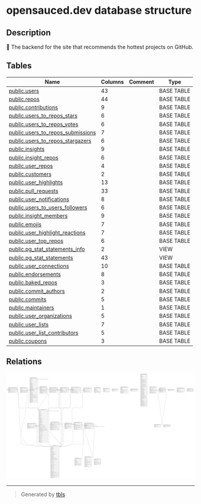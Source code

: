 # opensauced.dev database structure

## Description

🍕 The backend for the site that recommends the hottest projects on GitHub.

## Tables

| Name                                                                      | Columns | Comment | Type       |
| ------------------------------------------------------------------------- | ------- | ------- | ---------- |
| [public.users](public.users.md)                                           | 43      |         | BASE TABLE |
| [public.repos](public.repos.md)                                           | 44      |         | BASE TABLE |
| [public.contributions](public.contributions.md)                           | 9       |         | BASE TABLE |
| [public.users_to_repos_stars](public.users_to_repos_stars.md)             | 6       |         | BASE TABLE |
| [public.users_to_repos_votes](public.users_to_repos_votes.md)             | 6       |         | BASE TABLE |
| [public.users_to_repos_submissions](public.users_to_repos_submissions.md) | 7       |         | BASE TABLE |
| [public.users_to_repos_stargazers](public.users_to_repos_stargazers.md)   | 6       |         | BASE TABLE |
| [public.insights](public.insights.md)                                     | 9       |         | BASE TABLE |
| [public.insight_repos](public.insight_repos.md)                           | 6       |         | BASE TABLE |
| [public.user_repos](public.user_repos.md)                                 | 4       |         | BASE TABLE |
| [public.customers](public.customers.md)                                   | 2       |         | BASE TABLE |
| [public.user_highlights](public.user_highlights.md)                       | 13      |         | BASE TABLE |
| [public.pull_requests](public.pull_requests.md)                           | 33      |         | BASE TABLE |
| [public.user_notifications](public.user_notifications.md)                 | 8       |         | BASE TABLE |
| [public.users_to_users_followers](public.users_to_users_followers.md)     | 6       |         | BASE TABLE |
| [public.insight_members](public.insight_members.md)                       | 9       |         | BASE TABLE |
| [public.emojis](public.emojis.md)                                         | 7       |         | BASE TABLE |
| [public.user_highlight_reactions](public.user_highlight_reactions.md)     | 7       |         | BASE TABLE |
| [public.user_top_repos](public.user_top_repos.md)                         | 6       |         | BASE TABLE |
| [public.pg_stat_statements_info](public.pg_stat_statements_info.md)       | 2       |         | VIEW       |
| [public.pg_stat_statements](public.pg_stat_statements.md)                 | 43      |         | VIEW       |
| [public.user_connections](public.user_connections.md)                     | 10      |         | BASE TABLE |
| [public.endorsements](public.endorsements.md)                             | 8       |         | BASE TABLE |
| [public.baked_repos](public.baked_repos.md)                               | 3       |         | BASE TABLE |
| [public.commit_authors](public.commit_authors.md)                         | 2       |         | BASE TABLE |
| [public.commits](public.commits.md)                                       | 5       |         | BASE TABLE |
| [public.maintainers](public.maintainers.md)                               | 1       |         | BASE TABLE |
| [public.user_organizations](public.user_organizations.md)                 | 5       |         | BASE TABLE |
| [public.user_lists](public.user_lists.md)                                 | 7       |         | BASE TABLE |
| [public.user_list_contributors](public.user_list_contributors.md)         | 5       |         | BASE TABLE |
| [public.coupons](public.coupons.md)                                       | 3       |         | BASE TABLE |

## Relations

![er](schema.svg)

---

> Generated by [tbls](https://github.com/k1LoW/tbls)
